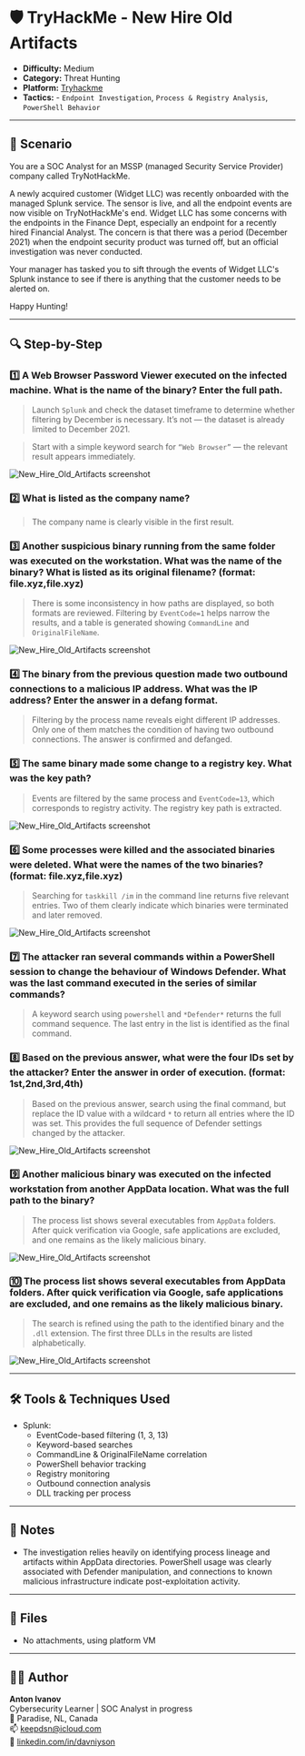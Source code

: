 
# 🛡️ TryHackMe - New Hire Old Artifacts

- **Difficulty:** Medium 
- **Category:** Threat Hunting
- **Platform:** [Tryhackme](https://tryhackme.com/dashboard)
- **Tactics:**  - `Endpoint Investigation`, `Process & Registry Analysis`, `PowerShell Behavior`
  
---

## 📌 Scenario

You are a SOC Analyst for an MSSP (managed Security Service Provider) company called TryNotHackMe.

A newly acquired customer (Widget LLC) was recently onboarded with the managed Splunk service. The sensor is live, and all the endpoint events are now visible on TryNotHackMe's end. Widget LLC has some concerns with the endpoints in the Finance Dept, especially an endpoint for a recently hired Financial Analyst. The concern is that there was a period (December 2021) when the endpoint security product was turned off, but an official investigation was never conducted. 

Your manager has tasked you to sift through the events of Widget LLC's Splunk instance to see if there is anything that the customer needs to be alerted on. 

Happy Hunting!

---

## 🔍 Step-by-Step

### 1️⃣ A Web Browser Password Viewer executed on the infected machine. What is the name of the binary? Enter the full path.

> Launch `Splunk` and check the dataset timeframe to determine whether filtering by December is necessary. It’s not — the dataset is already limited to December 2021.

> Start with a simple keyword search for `“Web Browser”` — the relevant result appears immediately.

![New_Hire_Old_Artifacts screenshot](./1_task.png)

### 2️⃣ What is listed as the company name?

> The company name is clearly visible in the first result.

### 3️⃣ Another suspicious binary running from the same folder was executed on the workstation. What was the name of the binary? What is listed as its original filename? (format: file.xyz,file.xyz)

> There is some inconsistency in how paths are displayed, so both formats are reviewed. Filtering by `EventCode=1` helps narrow the results, and a table is generated showing `CommandLine` and `OriginalFileName`.

![New_Hire_Old_Artifacts screenshot](./2_task.png)

### 4️⃣ The binary from the previous question made two outbound connections to a malicious IP address. What was the IP address? Enter the answer in a defang format.

> Filtering by the process name reveals eight different IP addresses. Only one of them matches the condition of having two outbound connections. The answer is confirmed and defanged.

### 5️⃣ The same binary made some change to a registry key. What was the key path? 

> Events are filtered by the same process and `EventCode=13`, which corresponds to registry activity. The registry key path is extracted.

![New_Hire_Old_Artifacts screenshot](./5_task.png)

### 6️⃣ Some processes were killed and the associated binaries were deleted. What were the names of the two binaries? (format: file.xyz,file.xyz)

> Searching for `taskkill /im` in the command line returns five relevant entries. Two of them clearly indicate which binaries were terminated and later removed.

![New_Hire_Old_Artifacts screenshot](./6_task.png)

### 7️⃣ The attacker ran several commands within a PowerShell session to change the behaviour of Windows Defender. What was the last command executed in the series of similar commands?

> A keyword search using `powershell` and  `*Defender*` returns the full command sequence. The last entry in the list is identified as the final command.

### 8️⃣ Based on the previous answer, what were the four IDs set by the attacker? Enter the answer in order of execution. (format: 1st,2nd,3rd,4th)

> Based on the previous answer, search using the final command, but replace the ID value with a wildcard `*` to return all entries where the ID was set. This provides the full sequence of Defender settings changed by the attacker.

![New_Hire_Old_Artifacts screenshot](./8_task.png)

### 9️⃣ Another malicious binary was executed on the infected workstation from another AppData location. What was the full path to the binary?

> The process list shows several executables from `AppData` folders. After quick verification via Google, safe applications are excluded, and one remains as the likely malicious binary.

![New_Hire_Old_Artifacts screenshot](./9_task.png)

### 🔟 The process list shows several executables from AppData folders. After quick verification via Google, safe applications are excluded, and one remains as the likely malicious binary.

> The search is refined using the path to the identified binary and the `.dll` extension. The first three DLLs in the results are listed alphabetically.

![New_Hire_Old_Artifacts screenshot](./10_task.png)

---

## 🛠 Tools & Techniques Used

- Splunk:
  - EventCode-based filtering (1, 3, 13)
  - Keyword-based searches
  - CommandLine & OriginalFileName correlation
  - PowerShell behavior tracking
  - Registry monitoring
  - Outbound connection analysis
  - DLL tracking per process
---

## 🧠 Notes

- The investigation relies heavily on identifying process lineage and artifacts within AppData directories. PowerShell usage was clearly associated with Defender manipulation, and connections to known malicious infrastructure indicate post-exploitation activity.

---

## 📂 Files

- No attachments, using platform VM

---

## 🧑‍💻 Author

**Anton Ivanov**  
Cybersecurity Learner | SOC Analyst in progress  
📍 Paradise, NL, Canada  
📫 [keepdsn@icloud.com](mailto:keepdsn@icloud.com)  
🔗 [linkedin.com/in/davniyson](https://linkedin.com/in/davniyson)

